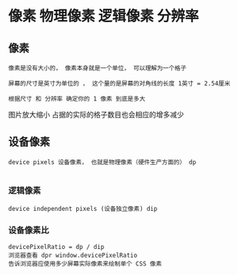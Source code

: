 # 像素 物理像素 逻辑像素 分辨率

## 像素
```angular2html
像素是没有大小的， 像素本身就是一个单位， 可以理解为一个格子

屏幕的尺寸是英寸为单位的 ， 这个量的是屏幕的对角线的长度 1英寸 = 2.54厘米

根据尺寸 和 分辨率 确定你的 1 像素 到底是多大
```
图片放大缩小 占据的实际的格子数目也会相应的增多减少

## 设备像素
```angular2html
device pixels 设备像素， 也就是物理像素（硬件生产方面的） dp


```
### 逻辑像素
```angular2html
device independent pixels (设备独立像素) dip

```
### 设备像素比
```angular2html
devicePixelRatio = dp / dip
浏览器查看 dpr window.devicePixelRatio
告诉浏览器应使用多少屏幕实际像素来绘制单个 CSS 像素
```
